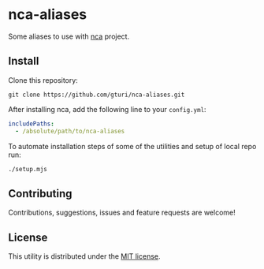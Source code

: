 # nca-aliases

Some aliases to use with [nca](https://github.com/gturi/nca) project.

## Install

Clone this repository:

```
git clone https://github.com/gturi/nca-aliases.git
```

After installing nca, add the following line to your `config.yml`:

```yml
includePaths:
  - /absolute/path/to/nca-aliases
```

To automate installation steps of some of the utilities and setup of local repo run:

```bash
./setup.mjs
```


## Contributing

Contributions, suggestions, issues and feature requests are welcome!


## License

This utility is distributed under the [MIT license](LICENSE).
